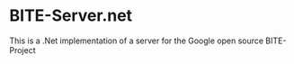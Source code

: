 BITE-Server.net
===============

This is a .Net implementation of a server for the Google open source BITE-Project
